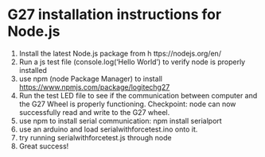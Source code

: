 # G27 installation instructions for Node.js

1. Install the latest Node.js package from h ttps://nodejs.org/en/
2. Run a js test file (console.log(‘Hello World’) to verify node is properly installed
3. use npm (node Package Manager) to install
https://www.npmjs.com/package/logitech­g27
4. Run the test LED file to see if the communication between computer and the G27 Wheel is properly functioning.
Checkpoint: node can now successfully read and write to the G27 wheel.
5. use npm to install serial communication: npm install serialport
6. use an arduino and load serialwithforcetest.ino onto it.
7. try running serialwithforcetest.js through node
8. Great success!

